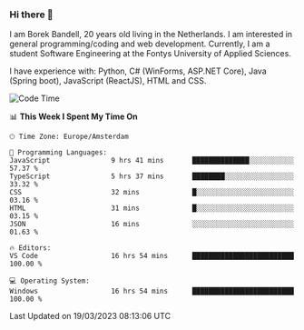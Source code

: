 ### Hi there 👋

I am Borek Bandell, 20 years old living in the Netherlands. I am interested in general programming/coding and web development. Currently, I am a student Software Engineering at the Fontys University of Applied Sciences.

I have experience with: Python, C# (WinForms, ASP.NET Core), Java (Spring boot), JavaScript (ReactJS), HTML and CSS.

<!--START_SECTION:waka-->
![Code Time](http://img.shields.io/badge/Code%20Time-455%20hrs%2024%20mins-blue)

📊 **This Week I Spent My Time On** 

```text
🕑︎ Time Zone: Europe/Amsterdam

💬 Programming Languages: 
JavaScript               9 hrs 41 mins       ██████████████░░░░░░░░░░░   57.37 % 
TypeScript               5 hrs 37 mins       ████████░░░░░░░░░░░░░░░░░   33.32 % 
CSS                      32 mins             █░░░░░░░░░░░░░░░░░░░░░░░░   03.16 % 
HTML                     31 mins             █░░░░░░░░░░░░░░░░░░░░░░░░   03.15 % 
JSON                     16 mins             ░░░░░░░░░░░░░░░░░░░░░░░░░   01.63 % 

🔥 Editors: 
VS Code                  16 hrs 54 mins      █████████████████████████   100.00 % 

💻 Operating System: 
Windows                  16 hrs 54 mins      █████████████████████████   100.00 % 
```


 Last Updated on 19/03/2023 08:13:06 UTC
<!--END_SECTION:waka-->

<!--**tcBorek2002/tcBorek2002** is a ✨ _special_ ✨ repository because its `README.md` (this file) appears on your GitHub profile.

Here are some ideas to get you started:

- 🔭 I’m currently working on ...
- 🌱 I’m currently learning ...
- 👯 I’m looking to collaborate on ...
- 🤔 I’m looking for help with ...
- 💬 Ask me about ...
- 📫 How to reach me: ...
- 😄 Pronouns: ...
- ⚡ Fun fact: ...
-->
